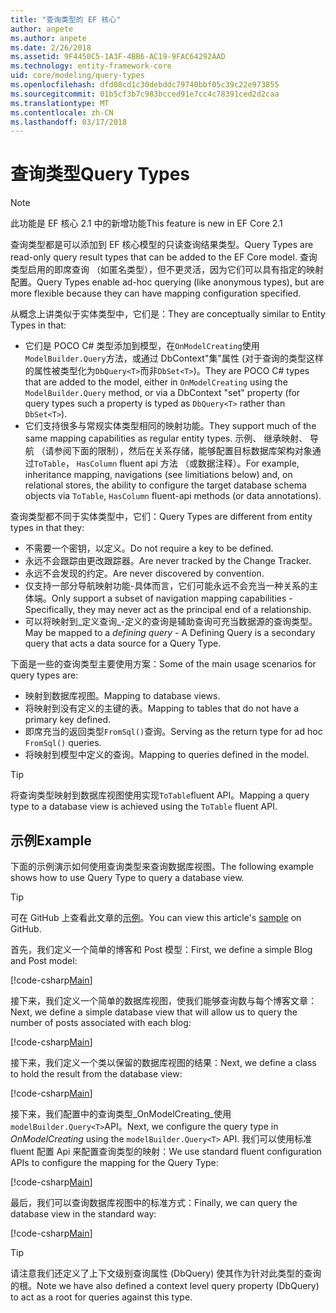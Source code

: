 ```yaml
---
title: "查询类型的 EF 核心"
author: anpete
ms.author: anpete
ms.date: 2/26/2018
ms.assetid: 9F4450C5-1A3F-4BB6-AC19-9FAC64292AAD
ms.technology: entity-framework-core
uid: core/modeling/query-types
ms.openlocfilehash: dfd08cd1c30debddc79740bbf05c39c22e973855
ms.sourcegitcommit: 01b5cf3b7c983bcced91e7cc4c78391ced2d2caa
ms.translationtype: MT
ms.contentlocale: zh-CN
ms.lasthandoff: 03/17/2018
---
```

# <a name="query-types"></a><span data-ttu-id="ae686-102">查询类型</span><span class="sxs-lookup"><span data-stu-id="ae686-102">Query Types</span></span>
> [!NOTE]
> <span data-ttu-id="ae686-103">此功能是 EF 核心 2.1 中的新增功能</span><span class="sxs-lookup"><span data-stu-id="ae686-103">This feature is new in EF Core 2.1</span></span>

<span data-ttu-id="ae686-104">查询类型都是可以添加到 EF 核心模型的只读查询结果类型。</span><span class="sxs-lookup"><span data-stu-id="ae686-104">Query Types are read-only query result types that can be added to the EF Core model.</span></span> <span data-ttu-id="ae686-105">查询类型启用的即席查询 （如匿名类型），但不更灵活，因为它们可以具有指定的映射配置。</span><span class="sxs-lookup"><span data-stu-id="ae686-105">Query Types enable ad-hoc querying (like anonymous types), but are more flexible because they can have mapping configuration specified.</span></span>

<span data-ttu-id="ae686-106">从概念上讲类似于实体类型中，它们是：</span><span class="sxs-lookup"><span data-stu-id="ae686-106">They are conceptually similar to Entity Types in that:</span></span>

- <span data-ttu-id="ae686-107">它们是 POCO C# 类型添加到模型，在```OnModelCreating```使用```ModelBuilder.Query```方法，或通过 DbContext"集"属性 (对于查询的类型这样的属性被类型化为```DbQuery<T>```而非```DbSet<T>```)。</span><span class="sxs-lookup"><span data-stu-id="ae686-107">They are POCO C# types that are added to the model, either in ```OnModelCreating``` using the ```ModelBuilder.Query``` method, or via a DbContext "set" property (for query types such a property is typed as ```DbQuery<T>``` rather than ```DbSet<T>```).</span></span>
- <span data-ttu-id="ae686-108">它们支持很多与常规实体类型相同的映射功能。</span><span class="sxs-lookup"><span data-stu-id="ae686-108">They support much of the same mapping capabilities as regular entity types.</span></span> <span data-ttu-id="ae686-109">示例、 继承映射、 导航 （请参阅下面的限制），然后在关系存储，能够配置目标数据库架构对象通过```ToTable```， ```HasColumn``` fluent api 方法 （或数据注释）。</span><span class="sxs-lookup"><span data-stu-id="ae686-109">For example, inheritance mapping, navigations (see limitiations below) and, on relational stores, the ability to configure the target database schema objects via ```ToTable```, ```HasColumn``` fluent-api methods (or data annotations).</span></span>

<span data-ttu-id="ae686-110">查询类型都不同于实体类型中，它们：</span><span class="sxs-lookup"><span data-stu-id="ae686-110">Query Types are different from entity types in that they:</span></span>

- <span data-ttu-id="ae686-111">不需要一个密钥，以定义。</span><span class="sxs-lookup"><span data-stu-id="ae686-111">Do not require a key to be defined.</span></span>
- <span data-ttu-id="ae686-112">永远不会跟踪由更改跟踪器。</span><span class="sxs-lookup"><span data-stu-id="ae686-112">Are never tracked by the Change Tracker.</span></span>
- <span data-ttu-id="ae686-113">永远不会发现的约定。</span><span class="sxs-lookup"><span data-stu-id="ae686-113">Are never discovered by convention.</span></span>
- <span data-ttu-id="ae686-114">仅支持一部分导航映射功能-具体而言，它们可能永远不会充当一种关系的主体端。</span><span class="sxs-lookup"><span data-stu-id="ae686-114">Only support a subset of navigation mapping capabilities - Specifically, they may never act as the principal end of a relationship.</span></span>
- <span data-ttu-id="ae686-115">可以将映射到_定义查询_-定义的查询是辅助查询可充当数据源的查询类型。</span><span class="sxs-lookup"><span data-stu-id="ae686-115">May be mapped to a _defining query_ - A Defining Query is a secondary query that acts a data source for a Query Type.</span></span>

<span data-ttu-id="ae686-116">下面是一些的查询类型主要使用方案：</span><span class="sxs-lookup"><span data-stu-id="ae686-116">Some of the main usage scenarios for query types are:</span></span>

- <span data-ttu-id="ae686-117">映射到数据库视图。</span><span class="sxs-lookup"><span data-stu-id="ae686-117">Mapping to database views.</span></span>
- <span data-ttu-id="ae686-118">将映射到没有定义的主键的表。</span><span class="sxs-lookup"><span data-stu-id="ae686-118">Mapping to tables that do not have a primary key defined.</span></span>
- <span data-ttu-id="ae686-119">即席充当的返回类型```FromSql()```查询。</span><span class="sxs-lookup"><span data-stu-id="ae686-119">Serving as the return type for ad hoc ```FromSql()``` queries.</span></span>
- <span data-ttu-id="ae686-120">将映射到模型中定义的查询。</span><span class="sxs-lookup"><span data-stu-id="ae686-120">Mapping to queries defined in the model.</span></span>

> [!TIP]
> <span data-ttu-id="ae686-121">将查询类型映射到数据库视图使用实现```ToTable```fluent API。</span><span class="sxs-lookup"><span data-stu-id="ae686-121">Mapping a query type to a database view is achieved using the ```ToTable``` fluent API.</span></span>

## <a name="example"></a><span data-ttu-id="ae686-122">示例</span><span class="sxs-lookup"><span data-stu-id="ae686-122">Example</span></span>

<span data-ttu-id="ae686-123">下面的示例演示如何使用查询类型来查询数据库视图。</span><span class="sxs-lookup"><span data-stu-id="ae686-123">The following example shows how to use Query Type to query a database view.</span></span>

> [!TIP]
> <span data-ttu-id="ae686-124">可在 GitHub 上查看此文章的[示例](https://github.com/aspnet/EntityFrameworkCore/tree/dev/samples/QueryTypes)。</span><span class="sxs-lookup"><span data-stu-id="ae686-124">You can view this article's [sample](https://github.com/aspnet/EntityFrameworkCore/tree/dev/samples/QueryTypes) on GitHub.</span></span>

<span data-ttu-id="ae686-125">首先，我们定义一个简单的博客和 Post 模型：</span><span class="sxs-lookup"><span data-stu-id="ae686-125">First, we define a simple Blog and Post model:</span></span>

[!code-csharp[Main](../../../efcore-dev/samples/QueryTypes/Program.cs#Entities)]

<span data-ttu-id="ae686-126">接下来，我们定义一个简单的数据库视图，使我们能够查询数与每个博客文章：</span><span class="sxs-lookup"><span data-stu-id="ae686-126">Next, we define a simple database view that will allow us to query the number of posts associated with each blog:</span></span>

[!code-csharp[Main](../../../efcore-dev/samples/QueryTypes/Program.cs#View)]

<span data-ttu-id="ae686-127">接下来，我们定义一个类以保留的数据库视图的结果：</span><span class="sxs-lookup"><span data-stu-id="ae686-127">Next, we define a class to hold the result from the database view:</span></span>

[!code-csharp[Main](../../../efcore-dev/samples/QueryTypes/Program.cs#QueryType)]

<span data-ttu-id="ae686-128">接下来，我们配置中的查询类型_OnModelCreating_使用```modelBuilder.Query<T>```API。</span><span class="sxs-lookup"><span data-stu-id="ae686-128">Next, we configure the query type in _OnModelCreating_ using the ```modelBuilder.Query<T>``` API.</span></span>
<span data-ttu-id="ae686-129">我们可以使用标准 fluent 配置 Api 来配置查询类型的映射：</span><span class="sxs-lookup"><span data-stu-id="ae686-129">We use standard fluent configuration APIs to configure the mapping for the Query Type:</span></span>

[!code-csharp[Main](../../../efcore-dev/samples/QueryTypes/Program.cs#Configuration)]

<span data-ttu-id="ae686-130">最后，我们可以查询数据库视图中的标准方式：</span><span class="sxs-lookup"><span data-stu-id="ae686-130">Finally, we can query the database view in the standard way:</span></span>

[!code-csharp[Main](../../../efcore-dev/samples/QueryTypes/Program.cs#Query)]

> [!TIP]
> <span data-ttu-id="ae686-131">请注意我们还定义了上下文级别查询属性 (DbQuery) 使其作为针对此类型的查询的根。</span><span class="sxs-lookup"><span data-stu-id="ae686-131">Note we have also defined a context level query property (DbQuery) to act as a root for queries against this type.</span></span>
